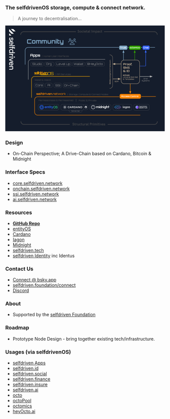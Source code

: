 
### The selfdrivenOS storage, compute &amp; connect network.

> A journey to decentralisation...

<a href="/images/selfdriven-network-stack-dark.png" target="_blank" class="text-decoration-none">
    <img src="/images/selfdriven-network-stack-dark.png" class="img-responsive rounded img-fluid">
</a>

### Design
- On-Chain Perspective; A Drive-Chain based on Cardano, Bitcoin & Midnight

### Interface Specs
- [core.selfdriven.network](https://docs.google.com/document/d/1HIVARxf_lxR7xpVL0u-zYLMMwDEepaDesblXPrWUlQ4)
- [onchain.selfdriven.network](https://docs.google.com/document/d/1g1XPtfjw5grLjewrJKt0u1pnLm3dBesdunlmUD_T1LA)
- [ssi.selfdriven.network](https://docs.google.com/document/d/147cgmmFNtSNwSqpbixtCh-BSbUdqnTXd_z1Lna2YsZQ)
- [ai.selfdriven.network](https://docs.google.com/document/d/1pOM6McZqbgK9V-BRfAuMYi9M_j_PXsYhxwLAVFT5Qo4)

### Resources
- **[GitHub Repo](https://github.com/selfdriven-foundation/selfdriven-network)**
- [entityOS](https://entityos.cloud)
- [Cardano](https://cardano.org)
- [Iagon](https://iagon.com)
- [Midnight](https://midnight.network)
- [selfdriven.tech](https://selfdriven.tech)
- [selfdriven Identity](https://selfdriven.id) inc Identus

### Contact Us
- [Connect @ bsky.app](https://bsky.app/profile/markbyers.selfdriven.social)
- [selfdriven.foundation/connect](https://selfdriven.foundation/connect)
- [Discord](https://discord.gg/hGREt58wqW)

### About
- Supported by the [selfdriven Foundation](https://selfdriven.foundation)

### Roadmap
- Prototype Node Design - bring together existing tech/infrastructure.

### Usages (via selfdrivenOS)
- [selfdriven Apps](https://selfdriven.foundation/apps)
- [selfdriven.id](https://selfdriven.id)
- [selfdriven.social](https://selfdriven.social)
- [selfdriven.finance](https://selfdriven.finance)
- [selfdriven.insure](https://selfdriven.insure)
- [selfdriven.ai](https://selfdriven.ai)
- [octo](http://selfdriven.foundation/octo)
- [octoPool](https://github.com/selfdriven-foundation/octo/tree/main/octopool)
- [octomics](https://selfdriven.foundation/octomics)
- [heyOcto.ai](http://heyocto.ai)
